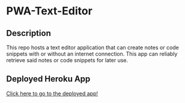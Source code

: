# PWA-Text-Editor

## Description
This repo hosts a text editor application that can create notes or code snippets with or without an internet connection. This app can reliably retrieve said notes or code snippets for later use.

## Deployed Heroku App
[Click here to go to the deployed app!](https://vast-spire-81604-b20889b94e2c.herokuapp.com/)